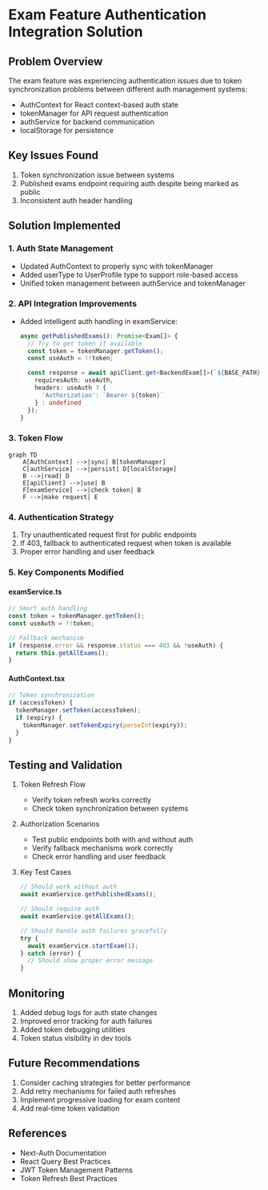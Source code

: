 # Exam Feature Authentication Integration Solution

## Problem Overview
The exam feature was experiencing authentication issues due to token synchronization problems between different auth management systems:
- AuthContext for React context-based auth state
- tokenManager for API request authentication
- authService for backend communication
- localStorage for persistence

## Key Issues Found
1. Token synchronization issue between systems
2. Published exams endpoint requiring auth despite being marked as public
3. Inconsistent auth header handling

## Solution Implemented

### 1. Auth State Management
- Updated AuthContext to properly sync with tokenManager
- Added userType to UserProfile type to support role-based access
- Unified token management between authService and tokenManager

### 2. API Integration Improvements
- Added intelligent auth handling in examService:
  ```typescript
  async getPublishedExams(): Promise<Exam[]> {
    // Try to get token if available
    const token = tokenManager.getToken();
    const useAuth = !!token;

    const response = await apiClient.get<BackendExam[]>(`${BASE_PATH}/published`, {
      requiresAuth: useAuth,
      headers: useAuth ? {
        'Authorization': `Bearer ${token}`
      } : undefined
    });
  }
  ```

### 3. Token Flow
```mermaid
graph TD
    A[AuthContext] -->|sync| B[tokenManager]
    C[authService] -->|persist| D[localStorage]
    B -->|read| D
    E[apiClient] -->|use| B
    F[examService] -->|check token| B
    F -->|make request| E
```

### 4. Authentication Strategy
1. Try unauthenticated request first for public endpoints
2. If 403, fallback to authenticated request when token is available
3. Proper error handling and user feedback

### 5. Key Components Modified

#### examService.ts
```typescript
// Smart auth handling
const token = tokenManager.getToken();
const useAuth = !!token;

// Fallback mechanism
if (response.error && response.status === 403 && !useAuth) {
  return this.getAllExams();
}
```

#### AuthContext.tsx
```typescript
// Token synchronization
if (accessToken) {
  tokenManager.setToken(accessToken);
  if (expiry) {
    tokenManager.setTokenExpiry(parseInt(expiry));
  }
}
```

## Testing and Validation
1. Token Refresh Flow
   - Verify token refresh works correctly
   - Check token synchronization between systems

2. Authorization Scenarios
   - Test public endpoints both with and without auth
   - Verify fallback mechanisms work correctly
   - Check error handling and user feedback

3. Key Test Cases
   ```typescript
   // Should work without auth
   await examService.getPublishedExams();
   
   // Should require auth
   await examService.getAllExams();
   
   // Should handle auth failures gracefully
   try {
     await examService.startExam(1);
   } catch (error) {
     // Should show proper error message
   }
   ```

## Monitoring
1. Added debug logs for auth state changes
2. Improved error tracking for auth failures
3. Added token debugging utilities
4. Token status visibility in dev tools

## Future Recommendations
1. Consider caching strategies for better performance
2. Add retry mechanisms for failed auth refreshes
3. Implement progressive loading for exam content
4. Add real-time token validation

## References
- Next-Auth Documentation
- React Query Best Practices
- JWT Token Management Patterns
- Token Refresh Best Practices
